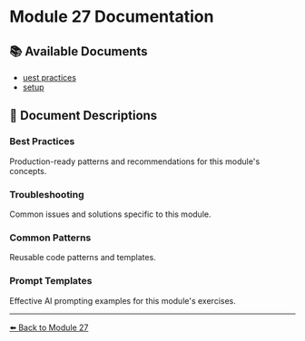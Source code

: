 # Module 27 Documentation

## 📚 Available Documents

- [uest practices](best-practices.md)
- [setup](setup.md)

## 📖 Document Descriptions

### Best Practices
Production-ready patterns and recommendations for this module's concepts.

### Troubleshooting
Common issues and solutions specific to this module.

### Common Patterns
Reusable code patterns and templates.

### Prompt Templates
Effective AI prompting examples for this module's exercises.

---

[⬅️ Back to Module 27](../README.md)
